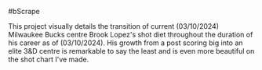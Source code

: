 #bScrape

This project visually details the transition of current (03/10/2024) Milwaukee Bucks centre Brook Lopez's shot diet throughout the duration of his career as of (03/10/2024). His growth from a post scoring big into an elite 3&D centre is remarkable to say the least and is even more beautiful on the shot chart I've made.